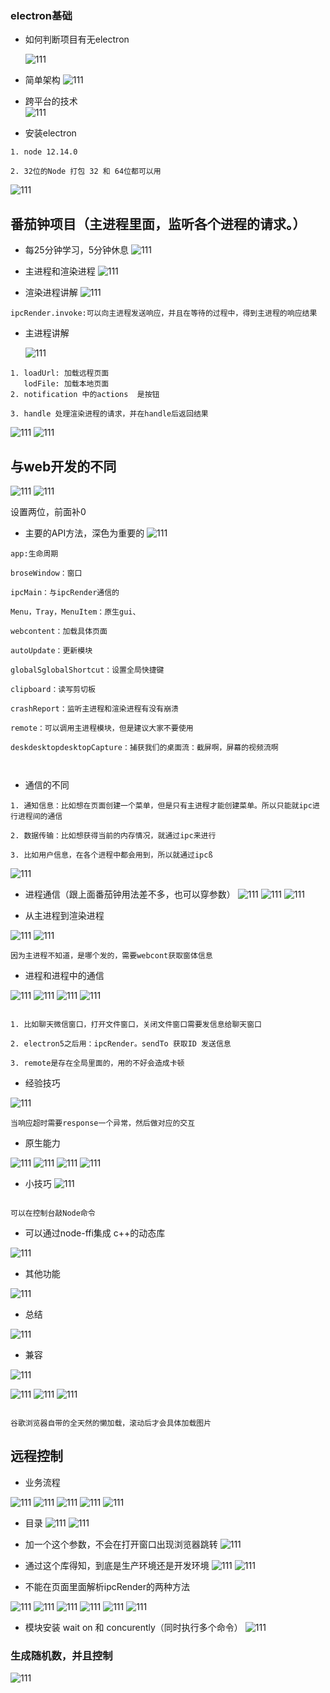 ### electron基础

- 如何判断项目有无electron

  ![111](../../.vuepress/public/image/electron/01.png)

- 简单架构
  ![111](../../.vuepress/public/image/electron/02.png)

- 跨平台的技术  
  ![111](../../.vuepress/public/image/electron/03.png)

- 安装electron
```
1. node 12.14.0

2. 32位的Node 打包 32 和 64位都可以用
```
  ![111](../../.vuepress/public/image/electron/04.png)



## 番茄钟项目（主进程里面，监听各个进程的请求。）

- 每25分钟学习，5分钟休息
  ![111](../../.vuepress/public/image/electron/05.png)

- 主进程和渲染进程
  ![111](../../.vuepress/public/image/electron/06.png)
- 渲染进程讲解
  ![111](../../.vuepress/public/image/electron/07.png)

```
ipcRender.invoke:可以向主进程发送响应，并且在等待的过程中，得到主进程的响应结果

```
- 主进程讲解

  ![111](../../.vuepress/public/image/electron/08.png)

```
1. loadUrl: 加载远程页面
   lodFile: 加载本地页面
2. notification 中的actions  是按钮

3. handle 处理渲染进程的请求，并在handle后返回结果
```
  ![111](../../.vuepress/public/image/electron/09.png)
  ![111](../../.vuepress/public/image/electron/10.png)

## 与web开发的不同

![111](../../.vuepress/public/image/electron/11.png)
![111](../../.vuepress/public/image/electron/12.png)

设置两位，前面补0

- 主要的API方法，深色为重要的
![111](../../.vuepress/public/image/electron/13.png)

```
app:生命周期

broseWindow：窗口

ipcMain：与ipcRender通信的

Menu，Tray，MenuItem：原生gui、

webcontent：加载具体页面

autoUpdate：更新模块

globalSglobalShortcut：设置全局快捷键

clipboard：读写剪切板

crashReport：监听主进程和渲染进程有没有崩溃

remote：可以调用主进程模块，但是建议大家不要使用

deskdesktopdesktopCapture：捕获我们的桌面流：截屏啊，屏幕的视频流啊



```

- 通信的不同

```
1. 通知信息：比如想在页面创建一个菜单，但是只有主进程才能创建菜单。所以只能就ipc进行进程间的通信

2. 数据传输：比如想获得当前的内存情况，就通过ipc来进行

3. 比如用户信息，在各个进程中都会用到，所以就通过ipcß

```

![111](../../.vuepress/public/image/electron/14.png)

- 进程通信（跟上面番茄钟用法差不多，也可以穿参数）
![111](../../.vuepress/public/image/electron/15.png)
![111](../../.vuepress/public/image/electron/16.png)
![111](../../.vuepress/public/image/electron/17.png)

- 从主进程到渲染进程

![111](../../.vuepress/public/image/electron/18.png)
![111](../../.vuepress/public/image/electron/19.png)

```
因为主进程不知道，是哪个发的，需要webcont获取窗体信息

```

- 进程和进程中的通信

![111](../../.vuepress/public/image/electron/20.png)
![111](../../.vuepress/public/image/electron/22.png)
![111](../../.vuepress/public/image/electron/23.png)
![111](../../.vuepress/public/image/electron/24.png)

```

1. 比如聊天微信窗口，打开文件窗口，关闭文件窗口需要发信息给聊天窗口

2. electron5之后用：ipcRender。sendTo 获取ID 发送信息

3. remote是存在全局里面的，用的不好会造成卡顿
```

- 经验技巧

![111](../../.vuepress/public/image/electron/21.png)

```
当响应超时需要response一个异常，然后做对应的交互
```

- 原生能力

![111](../../.vuepress/public/image/electron/25.png)
![111](../../.vuepress/public/image/electron/26.png)
![111](../../.vuepress/public/image/electron/27.png)
![111](../../.vuepress/public/image/electron/28.png)

- 小技巧
![111](../../.vuepress/public/image/electron/29.png)

```

可以在控制台敲Node命令
```

- 可以通过node-ffi集成 c++的动态库

![111](../../.vuepress/public/image/electron/30.png)

- 其他功能

![111](../../.vuepress/public/image/electron/31.png)

- 总结

![111](../../.vuepress/public/image/electron/32.png)

- 兼容

![111](../../.vuepress/public/image/electron/33.png)

![111](../../.vuepress/public/image/electron/34.png)
![111](../../.vuepress/public/image/electron/35.png)
![111](../../.vuepress/public/image/electron/36.png)

```

谷歌浏览器自带的全天然的懒加载，滚动后才会具体加载图片
```

## 远程控制

- 业务流程

![111](../../.vuepress/public/image/electron/37.png)
![111](../../.vuepress/public/image/electron/38.png)
![111](../../.vuepress/public/image/electron/39.png)
![111](../../.vuepress/public/image/electron/40.png)
![111](../../.vuepress/public/image/electron/41.png)

- 目录
![111](../../.vuepress/public/image/electron/42.png)
![111](../../.vuepress/public/image/electron/43.png)

- 加一个这个参数，不会在打开窗口出现浏览器跳转
![111](../../.vuepress/public/image/electron/44.png)

- 通过这个库得知，到底是生产环境还是开发环境
![111](../../.vuepress/public/image/electron/45.png)
![111](../../.vuepress/public/image/electron/46.png)

- 不能在页面里面解析ipcRender的两种方法

![111](../../.vuepress/public/image/electron/47.png)
![111](../../.vuepress/public/image/electron/48.png)
![111](../../.vuepress/public/image/electron/49.png)
![111](../../.vuepress/public/image/electron/50.png)
![111](../../.vuepress/public/image/electron/51.png)
![111](../../.vuepress/public/image/electron/52.png)

- 模块安装 wait on 和 concurently（同时执行多个命令）
![111](../../.vuepress/public/image/electron/53.png)

### 生成随机数，并且控制
![111](../../.vuepress/public/image/electron/54.png)

<!-- ### 桌视频流的捕获，桌面流的捕获

- 视频流的捕获
![111](../../.vuepress/public/image/electron/55.png)
![111](../../.vuepress/public/image/electron/56.png)
![111](../../.vuepress/public/image/electron/57.png)
![111](../../.vuepress/public/image/electron/58.png)
![111](../../.vuepress/public/image/electron/59.png)

- 桌面流的捕获

![111](../../.vuepress/public/image/electron/60.png)

### 指令的响应

- reboot。js

![111](../../.vuepress/public/image/electron/61.png)
![111](../../.vuepress/public/image/electron/62.png)
![111](../../.vuepress/public/image/electron/63.png)
![111](../../.vuepress/public/image/electron/64.png)
![111](../../.vuepress/public/image/electron/65.png)

- 鼠标响应事件缩放
![111](../../.vuepress/public/image/electron/66.png) -->